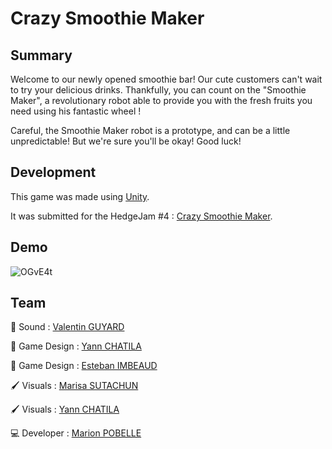 # Crazy Smoothie Maker
## Summary

Welcome to our newly opened smoothie bar! Our cute customers can't wait to try your delicious drinks. Thankfully, you can count on the "Smoothie Maker", a revolutionary robot able to provide you with the fresh fruits you need using his fantastic wheel !

Careful, the Smoothie Maker robot is a prototype, and can be a little unpredictable! But we're sure you'll be okay! Good luck!

## Development

This game was made using [Unity](https://unity.com/fr).

It was submitted for the HedgeJam #4 : [Crazy Smoothie Maker](https://maerys.itch.io/crazy-smoothie-maker).

## Demo

![OGvE4t](https://github.com/user-attachments/assets/a3ed0883-3b65-4490-87fd-ecd756bc8df9)

## Team

🎵 Sound : [Valentin GUYARD](https://itch.io/profile/tivah)

🎲 Game Design : [Yann CHATILA](https://maerys.itch.io/)

🎲 Game Design : [Esteban IMBEAUD](https://itch.io/profile/runoriginal)

🖌️ Visuals : [Marisa SUTACHUN](https://itch.io/profile/m4rizh4t)

🖌️ Visuals : [Yann CHATILA](https://maerys.itch.io/)

💻 Developer : [Marion POBELLE](https://vitaminexe.itch.io/)



